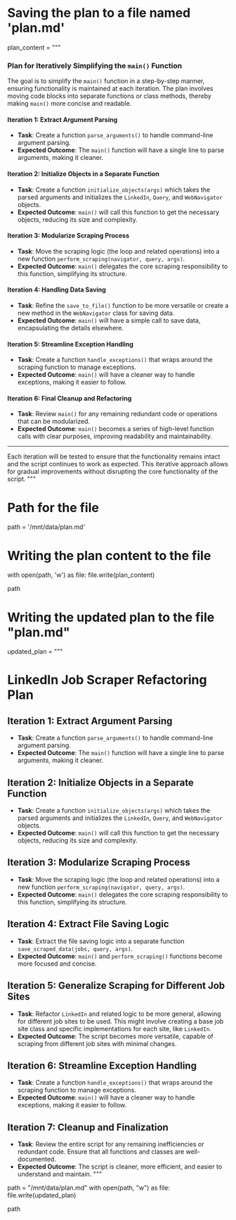 # Saving the plan to a file named 'plan.md'

plan_content = """
### Plan for Iteratively Simplifying the `main()` Function

The goal is to simplify the `main()` function in a step-by-step manner, ensuring functionality is maintained at each iteration. The plan involves moving code blocks into separate functions or class methods, thereby making `main()` more concise and readable.

#### Iteration 1: Extract Argument Parsing
- **Task**: Create a function `parse_arguments()` to handle command-line argument parsing.
- **Expected Outcome**: The `main()` function will have a single line to parse arguments, making it cleaner.

#### Iteration 2: Initialize Objects in a Separate Function
- **Task**: Create a function `initialize_objects(args)` which takes the parsed arguments and initializes the `LinkedIn`, `Query`, and `WebNavigator` objects.
- **Expected Outcome**: `main()` will call this function to get the necessary objects, reducing its size and complexity.

#### Iteration 3: Modularize Scraping Process
- **Task**: Move the scraping logic (the loop and related operations) into a new function `perform_scraping(navigator, query, args)`.
- **Expected Outcome**: `main()` delegates the core scraping responsibility to this function, simplifying its structure.

#### Iteration 4: Handling Data Saving
- **Task**: Refine the `save_to_file()` function to be more versatile or create a new method in the `WebNavigator` class for saving data.
- **Expected Outcome**: `main()` will have a simple call to save data, encapsulating the details elsewhere.

#### Iteration 5: Streamline Exception Handling
- **Task**: Create a function `handle_exceptions()` that wraps around the scraping function to manage exceptions.
- **Expected Outcome**: `main()` will have a cleaner way to handle exceptions, making it easier to follow.

#### Iteration 6: Final Cleanup and Refactoring
- **Task**: Review `main()` for any remaining redundant code or operations that can be modularized.
- **Expected Outcome**: `main()` becomes a series of high-level function calls with clear purposes, improving readability and maintainability.

---

Each iteration will be tested to ensure that the functionality remains intact and the script continues to work as expected. This iterative approach allows for gradual improvements without disrupting the core functionality of the script.
"""

# Path for the file
path = '/mnt/data/plan.md'

# Writing the plan content to the file
with open(path, 'w') as file:
    file.write(plan_content)

path

# Writing the updated plan to the file "plan.md"

updated_plan = """
# LinkedIn Job Scraper Refactoring Plan

## Iteration 1: Extract Argument Parsing
- **Task**: Create a function `parse_arguments()` to handle command-line argument parsing.
- **Expected Outcome**: The `main()` function will have a single line to parse arguments, making it cleaner.

## Iteration 2: Initialize Objects in a Separate Function
- **Task**: Create a function `initialize_objects(args)` which takes the parsed arguments and initializes the `LinkedIn`, `Query`, and `WebNavigator` objects.
- **Expected Outcome**: `main()` will call this function to get the necessary objects, reducing its size and complexity.

## Iteration 3: Modularize Scraping Process
- **Task**: Move the scraping logic (the loop and related operations) into a new function `perform_scraping(navigator, query, args)`.
- **Expected Outcome**: `main()` delegates the core scraping responsibility to this function, simplifying its structure.

## Iteration 4: Extract File Saving Logic
- **Task**: Extract the file saving logic into a separate function `save_scraped_data(jobs, query, args)`.
- **Expected Outcome**: `main()` and `perform_scraping()` functions become more focused and concise.

## Iteration 5: Generalize Scraping for Different Job Sites
- **Task**: Refactor `LinkedIn` and related logic to be more general, allowing for different job sites to be used. This might involve creating a base job site class and specific implementations for each site, like `LinkedIn`.
- **Expected Outcome**: The script becomes more versatile, capable of scraping from different job sites with minimal changes.

## Iteration 6: Streamline Exception Handling
- **Task**: Create a function `handle_exceptions()` that wraps around the scraping function to manage exceptions.
- **Expected Outcome**: `main()` will have a cleaner way to handle exceptions, making it easier to follow.

## Iteration 7: Cleanup and Finalization
- **Task**: Review the entire script for any remaining inefficiencies or redundant code. Ensure that all functions and classes are well-documented.
- **Expected Outcome**: The script is cleaner, more efficient, and easier to understand and maintain.
"""

path = "/mnt/data/plan.md"
with open(path, "w") as file:
    file.write(updated_plan)

path

